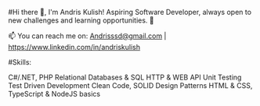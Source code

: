 #Hi there 👋, I'm Andris Kulish!
Aspiring Software Developer, always open to new challenges and learning opportunities. 🚀

📫 You can reach me on: Andrisssd@gmail.com | https://www.linkedin.com/in/andriskulish

#Skills:

C#/.NET, PHP
Relational Databases & SQL
HTTP & WEB API
Unit Testing
Test Driven Development
Clean Code, SOLID
Design Patterns
HTML & CSS, TypeScript & NodeJS basics
